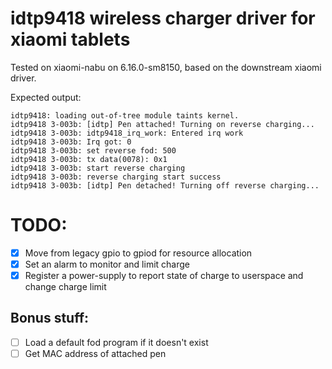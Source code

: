 # idtp9418 wireless charger driver for xiaomi tablets

Tested on xiaomi-nabu on 6.16.0-sm8150, based on the downstream xiaomi driver.

Expected output:
```
idtp9418: loading out-of-tree module taints kernel.
idtp9418 3-003b: [idtp] Pen attached! Turning on reverse charging... 
idtp9418 3-003b: idtp9418_irq_work: Entered irq work
idtp9418 3-003b: Irq got: 0
idtp9418 3-003b: set reverse fod: 500
idtp9418 3-003b: tx data(0078): 0x1
idtp9418 3-003b: start reverse charging
idtp9418 3-003b: reverse charging start success
idtp9418 3-003b: [idtp] Pen detached! Turning off reverse charging...
```
# TODO:

- [x] Move from legacy gpio to gpiod for resource allocation
- [x] Set an alarm to monitor and limit charge
- [x] Register a power-supply to report state of charge to userspace and change charge limit

## Bonus stuff:
- [ ] Load a default fod program if it doesn't exist
- [ ] Get MAC address of attached pen